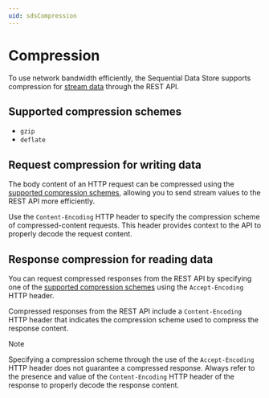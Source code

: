 ```yaml
---
uid: sdsCompression
---
```


# Compression

To use network bandwidth efficiently, the Sequential Data Store supports compression for [stream data](xref:sds-stream-data) through the REST API.

## Supported compression schemes

- `gzip`
- `deflate`

## Request compression for writing data

The body content of an HTTP request can be compressed using the [supported compression schemes](#supported-compression-schemes), allowing you to send stream values to the REST API more efficiently.

Use the `Content-Encoding` HTTP header to specify the compression scheme of compressed-content requests. This header provides context to the API to properly decode the request content.

## Response compression for reading data

You can request compressed responses from the REST API by specifying one of the [supported compression schemes](#supported-compression-schemes) using the `Accept-Encoding` HTTP header.

Compressed responses from the REST API include a `Content-Encoding` HTTP header that indicates the compression scheme used to compress the response content.

> [!NOTE]
> Specifying a compression scheme through the use of the `Accept-Encoding` HTTP header does not guarantee a compressed response. Always refer to the presence and value of the `Content-Encoding` HTTP header of the response to properly decode the response content.

